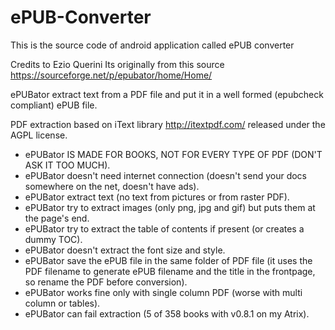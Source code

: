ePUB-Converter
==============

This is the source code of android application called ePUB converter

Credits to Ezio Querini
Its originally from this source https://sourceforge.net/p/epubator/home/Home/

ePUBator extract text from a PDF file and put it in a well formed (epubcheck compliant) ePUB file.

PDF extraction based on iText library <http://itextpdf.com/> released under the AGPL license. 

- ePUBator IS MADE FOR BOOKS, NOT FOR EVERY TYPE OF PDF (DON'T ASK IT TOO MUCH).
- ePUBator doesn't need internet connection (doesn't send your docs somewhere on the net, doesn't have ads).
- ePUBator extract text (no text from pictures or from raster PDF).
- ePUBator try to extract images (only png, jpg and gif) but puts them at the page's end.
- ePUBator try to extract the table of contents if present (or creates a dummy TOC).
- ePUBator doesn't extract the font size and style.
- ePUBator save the ePUB file in the same folder of PDF file (it uses the PDF filename to generate ePUB filename and the title in the frontpage, so rename the PDF before conversion).
- ePUBator works fine only with single column PDF (worse with multi column or tables).
- ePUBator can fail extraction (5 of 358 books with v0.8.1 on my Atrix).
